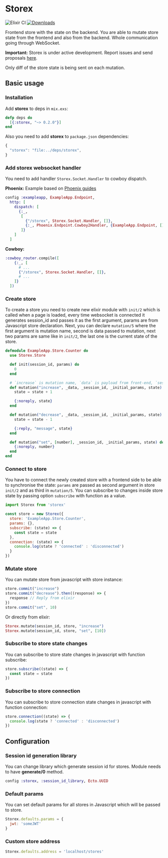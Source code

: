 # Storex

![Elixir CI](https://github.com/nerdslabs/storex/workflows/Elixir%20CI/badge.svg) [![Downloads](https://img.shields.io/hexpm/dt/storex.svg)](https://hex.pm/packages/storex)

Frontend store with the state on the backend. You are able to mutate store state from the frontend and also from the backend. Whole communication going through WebSocket.

**Important:** Storex is under active development. Report issues and send proposals [here](https://github.com/nerdslabs/storex/issues/new).

Only diff of the store state is being sent on each mutation.

## Basic usage

### Installation

Add **storex** to deps in `mix.exs`:

```elixir
defp deps do
  [{:storex, "~> 0.2.0"}]
end
```

Also you need to add **storex** to `package.json` dependencies:

```javascript
{
  "storex": "file:../deps/storex",
}
```

### Add storex websocket handler

You need to add handler `Storex.Socket.Handler` to cowboy dispatch.

**Phoenix:**
Example based on [Phoenix guides](https://hexdocs.pm/phoenix/Phoenix.Endpoint.Cowboy2Adapter.html)

```elixir
config :exampleapp, ExampleApp.Endpoint,
  http: [
    dispatch: [
      {:_,
       [
         {"/storex", Storex.Socket.Handler, []},
         {:_, Phoenix.Endpoint.Cowboy2Handler, {ExampleApp.Endpoint, []}}
       ]}
    ]
  ]
```

**Cowboy:**
```elixir
:cowboy_router.compile([
    {:_, [
      # ...
      {"/storex", Storex.Socket.Handler, []},
      # ...
    ]}
  ])
```

### Create store

To create a store you need to create new elixir module with `init/2` which is called when a page is loaded, every time websocket is connected it generates session_id and passes it as the first argument, params are from Javascript store declaration. Next, you can declare `mutation/5` where the first argument is mutation name, second is data passed to mutation, next two params are same like in `init/2`, the last one is the current state of the store.

```elixir
defmodule ExampleApp.Store.Counter do
  use Storex.Store

  def init(session_id, params) do
    0
  end

  # `increase` is mutation name, `data` is payload from front-end, `session_id` is current session id of connecton, `initial_params` with which store was initialized, `state` is store current state.
  def mutation("increase", _data, _session_id, _initial_params, state) do
    state = state + 1

    {:noreply, state}
  end

  def mutation("decrease", _data, _session_id, _initial_params, state) do
    state = state - 1

    {:reply, "message", state}
  end

  def mutation("set", [number], _session_id, _initial_params, state) do
    {:noreply, number}
  end
end
```

### Connect to store

You have to connect the newly created store with a frontend side to be able to synchronise the state: `params` are passed as second argument in store `init/2` and as third in `mutation/5`. You can subscribe to changes inside store state by passing option `subscribe` with function as a value.

```javascript
import Storex from 'storex'

const store = new Storex({
  store: 'ExampleApp.Store.Counter',
  params: {},
  subscribe: (state) => {
    const state = state
  },
  connection: (state) => {
    console.log(state ? 'connected' : 'disconnected')
  }
})
```

### Mutate store

You can mutate store from javascript with store instance:

```javascript
store.commit("increase")
store.commit("decrease").then((response) => {
  response // Reply from elixir
})
store.commit("set", 10)
```

Or directly from elixir:

```elixir
Storex.mutate(session_id, store, "increase")
Storex.mutate(session_id, store, "set", [10])
```

### Subscribe to store state changes

You can subscribe to store state changes in javascript with function subscribe:

```javascript
store.subscribe((state) => {
  const state = state
})
```

### Subscribe to store connection

You can subscribe to store connection state changes in javascript with function connection:

```javascript
store.connection((state) => {
  console.log(state ? 'connected' : 'disconnected')
})
```

## Configuration

### Session id generation library

You can change library which generate session id for stores. Module needs to have **generate/0** method.

```elixir
config :storex, :session_id_library, Ecto.UUID
```

### Default params

You can set default params for all stores in Javascript which will be passed to store.

```javascript
Storex.defaults.params = {
  jwt: 'someJWT'
}
```

### Custom store address

```javascript
Storex.defaults.address = 'localhost/stores'
```